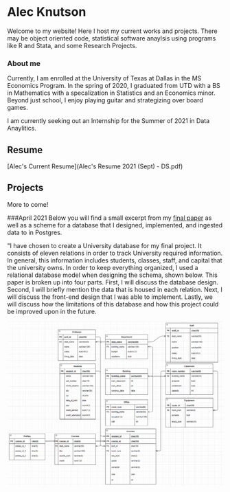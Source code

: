 # Alec Knutson

Welcome to my website! Here I host my current works and projects. There may be object oriented code, statistical software anaylsis using programs like R and Stata, and some Research Projects.

### About me
Currently, I am enrolled at the University of Texas at Dallas in the MS Economics Program.  In the spring of 2020, I graduated from UTD with a BS in Mathematics with a specalization in Statistics and an Economics minor.  Beyond just school, I enjoy playing guitar and strategizing over board games.

I am currently seeking out an Internship for the Summer of 2021 in Data Anaylitics.

## Resume
[Alec's Current Resume](Alec's Resume 2021 (Sept) - DS.pdf)


## Projects
More to come!


###April 2021
Below you will find a small excerpt from my [final paper](alecknutson_finalproject (Info Managment Spring 2021.pdf)) as well as a scheme for a database that I designed, implemented, and ingested data to in Postgres.

"I have chosen to create a University database for my final project.  It consists of eleven relations in order to track University required information.  In general, this information includes students, classes, staff, and capital that the university owns.  In order to keep everything organized, I used a relational database model when designing the schema, shown below.  This paper is broken up into four parts.  First, I will discuss the database design.  Second, I will briefly mention the data that is housed in each relation.  Next, I will discuss the front-end design that I was able to implement.  Lastly, we will discuss how the limitations of this database and how this project could be improved upon in the future.

<img src="v6.PNG" alt="drawing" width="600"/>
